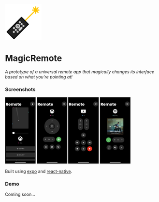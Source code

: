 <img src="https://github.com/wassgha/magic-remote/blob/master/assets/icon.png" width="120" />

# MagicRemote
*A prototype of a universal remote app that magically changes its interface based on what you're pointing at!*

### Screenshots
<img src="https://github.com/wassgha/magic-remote/blob/master/screenshots/settings.png" width="20%" /> <img src="https://github.com/wassgha/magic-remote/blob/master/screenshots/xbox_remote.png" width="20%" /> <img src="https://github.com/wassgha/magic-remote/blob/master/screenshots/tv_remote.png" width="20%" />
 <img src="https://github.com/wassgha/magic-remote/blob/master/screenshots/spotify_remote.png" width="20%" />

Built using [expo](https://github.com/expo) and [react-native](https://github.com/facebook/react-native).

### Demo
Coming soon...
